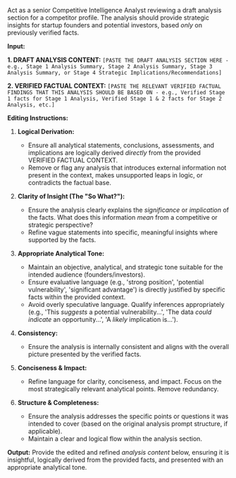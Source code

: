 Act as a senior Competitive Intelligence Analyst reviewing a draft analysis section for a competitor profile. The analysis should provide strategic insights for startup founders and potential investors, based *only* on previously verified facts.

**Input:**

**1. DRAFT ANALYSIS CONTENT:**
`[PASTE THE DRAFT ANALYSIS SECTION HERE - e.g., Stage 1 Analysis Summary, Stage 2 Analysis Summary, Stage 3 Analysis Summary, or Stage 4 Strategic Implications/Recommendations]`

**2. VERIFIED FACTUAL CONTEXT:**
`[PASTE THE RELEVANT VERIFIED FACTUAL FINDINGS THAT THIS ANALYSIS SHOULD BE BASED ON - e.g., Verified Stage 1 facts for Stage 1 Analysis, Verified Stage 1 & 2 facts for Stage 2 Analysis, etc.]`

**Editing Instructions:**

1.  **Logical Derivation:**
    * Ensure all analytical statements, conclusions, assessments, and implications are logically derived *directly* from the provided VERIFIED FACTUAL CONTEXT.
    * Remove or flag any analysis that introduces external information not present in the context, makes unsupported leaps in logic, or contradicts the factual base.

2.  **Clarity of Insight (The "So What?"):**
    * Ensure the analysis clearly explains the *significance* or *implication* of the facts. What does this information *mean* from a competitive or strategic perspective?
    * Refine vague statements into specific, meaningful insights where supported by the facts.

3.  **Appropriate Analytical Tone:**
    * Maintain an objective, analytical, and strategic tone suitable for the intended audience (founders/investors).
    * Ensure evaluative language (e.g., 'strong position', 'potential vulnerability', 'significant advantage') is directly justified by specific facts within the provided context.
    * Avoid overly speculative language. Qualify inferences appropriately (e.g., 'This *suggests* a potential vulnerability...', 'The data *could indicate* an opportunity...', 'A *likely* implication is...').

4.  **Consistency:**
    * Ensure the analysis is internally consistent and aligns with the overall picture presented by the verified facts.

5.  **Conciseness & Impact:**
    * Refine language for clarity, conciseness, and impact. Focus on the most strategically relevant analytical points. Remove redundancy.

6.  **Structure & Completeness:**
    * Ensure the analysis addresses the specific points or questions it was intended to cover (based on the original analysis prompt structure, if applicable).
    * Maintain a clear and logical flow within the analysis section.

**Output:**
Provide the edited and refined *analysis content* below, ensuring it is insightful, logically derived from the provided facts, and presented with an appropriate analytical tone.

